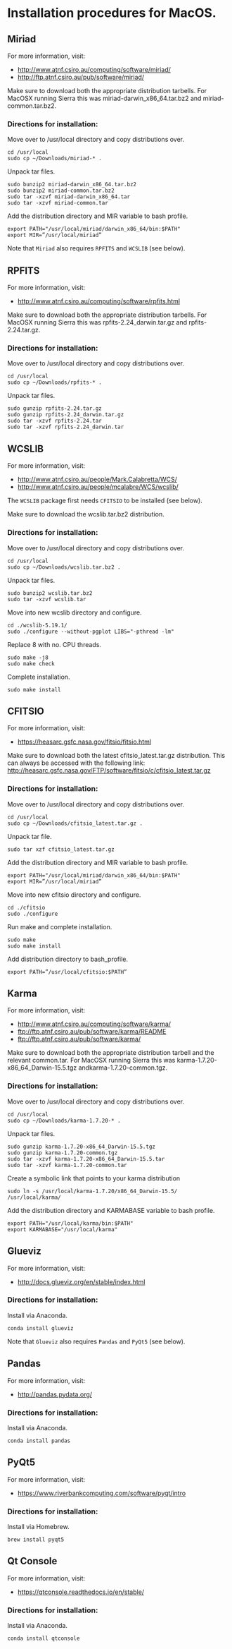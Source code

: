 # Installation procedures for MacOS.

## Miriad
For more information, visit:

* http://www.atnf.csiro.au/computing/software/miriad/
* http://ftp.atnf.csiro.au/pub/software/miriad/

Make sure to download both the appropriate distribution tarbells. For MacOSX running Sierra this was miriad-darwin_x86_64.tar.bz2 and miriad-common.tar.bz2.

### Directions for installation:

Move over to /usr/local directory and copy distributions over.
```
cd /usr/local
sudo cp ~/Downloads/miriad-* .
```

Unpack tar files.
```
sudo bunzip2 miriad-darwin_x86_64.tar.bz2
sudo bunzip2 miriad-common.tar.bz2
sudo tar -xzvf miriad-darwin_x86_64.tar
sudo tar -xzvf miriad-common.tar
```

Add the distribution directory and MIR variable to bash profile.
```
export PATH="/usr/local/miriad/darwin_x86_64/bin:$PATH"
export MIR=”/usr/local/miriad”
```

Note that `Miriad` also requires `RPFITS` and `WCSLIB` (see below).


## RPFITS
For more information, visit:

* http://www.atnf.csiro.au/computing/software/rpfits.html

Make sure to download both the appropriate distribution tarbells. For MacOSX running Sierra this was rpfits-2.24_darwin.tar.gz and rpfits-2.24.tar.gz.

### Directions for installation:

Move over to /usr/local directory and copy distributions over.
```
cd /usr/local
sudo cp ~/Downloads/rpfits-* .
```

Unpack tar files.
```
sudo gunzip rpfits-2.24.tar.gz
sudo gunzip rpfits-2.24_darwin.tar.gz
sudo tar -xzvf rpfits-2.24.tar
sudo tar -xzvf rpfits-2.24_darwin.tar
```


## WCSLIB
For more information, visit:

* http://www.atnf.csiro.au/people/Mark.Calabretta/WCS/
* http://www.atnf.csiro.au/people/mcalabre/WCS/wcslib/

The `WCSLIB` package first needs `CFITSIO` to be installed (see below).

Make sure to download the wcslib.tar.bz2 distribution.

### Directions for installation:

Move over to /usr/local directory and copy distributions over.
```
cd /usr/local
sudo cp ~/Downloads/wcslib.tar.bz2 .
```

Unpack tar files.
```
sudo bunzip2 wcslib.tar.bz2
sudo tar -xzvf wcslib.tar
```

Move into new wcslib directory and configure.
```
cd ./wcslib-5.19.1/
sudo ./configure --without-pgplot LIBS="-pthread -lm"
```

Replace 8 with no. CPU threads.
```
sudo make -j8
sudo make check
```

Complete installation.
```
sudo make install
```


## CFITSIO
For more information, visit:

* https://heasarc.gsfc.nasa.gov/fitsio/fitsio.html

Make sure to download both the latest cfitsio_latest.tar.gz distribution. This can always be accessed with the following link: http://heasarc.gsfc.nasa.gov/FTP/software/fitsio/c/cfitsio_latest.tar.gz

### Directions for installation:

Move over to /usr/local directory and copy distributions over.
```
cd /usr/local
sudo cp ~/Downloads/cfitsio_latest.tar.gz .
```

Unpack tar file.
```
sudo tar xzf cfitsio_latest.tar.gz
```

Add the distribution directory and MIR variable to bash profile.
```
export PATH="/usr/local/miriad/darwin_x86_64/bin:$PATH"
export MIR=”/usr/local/miriad”
```

Move into new cfitsio directory and configure.
```
cd ./cfitsio
sudo ./configure
```

Run make and complete installation.
```
sudo make
sudo make install
```

Add distribution directory to bash_profile.
```
export PATH=”/usr/local/cfitsio:$PATH”
```


## Karma
For more information, visit:

* http://www.atnf.csiro.au/computing/software/karma/
* ftp://ftp.atnf.csiro.au/pub/software/karma/README
* ftp://ftp.atnf.csiro.au/pub/software/karma/

Make sure to download both the appropriate distribution tarbell and the relevant common.tar. For MacOSX running Sierra this was karma-1.7.20-x86_64_Darwin-15.5.tgz andkarma-1.7.20-common.tgz.

### Directions for installation:

Move over to /usr/local directory and copy distributions over.
```
cd /usr/local
sudo cp ~/Downloads/karma-1.7.20-* .
```

Unpack tar files.
```
sudo gunzip karma-1.7.20-x86_64_Darwin-15.5.tgz
sudo gunzip karma-1.7.20-common.tgz
sudo tar -xzvf karma-1.7.20-x86_64_Darwin-15.5.tar
sudo tar -xzvf karma-1.7.20-common.tar
```
Create a symbolic link that points to your karma distribution
```
sudo ln -s /usr/local/karma-1.7.20/x86_64_Darwin-15.5/ /usr/local/karma/
```

Add the distribution directory and KARMABASE variable to bash profile.
```
export PATH="/usr/local/karma/bin:$PATH"
export KARMABASE="/usr/local/karma"
```

## Glueviz
For more information, visit:

* http://docs.glueviz.org/en/stable/index.html

### Directions for installation:

Install via Anaconda.

```
conda install glueviz
```

Note that `Glueviz` also requires `Pandas` and `PyQt5` (see below).

## Pandas
For more information, visit:

* http://pandas.pydata.org/

### Directions for installation:

Install via Anaconda.

```
conda install pandas
```

## PyQt5
For more information, visit:

* https://www.riverbankcomputing.com/software/pyqt/intro

### Directions for installation:

Install via Homebrew.

```
brew install pyqt5
```

## Qt Console
For more information, visit:

* https://qtconsole.readthedocs.io/en/stable/

### Directions for installation:

Install via Anaconda.

```
conda install qtconsole
```
